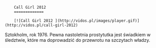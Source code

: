 
        Call Girl 2012 
        =============
        
        [![Call Girl 2012 ](http://vidos.pl/images/player.gif)](http://vidos.pl/call-girl-2012)
        
        
 Sztokholm, rok 1976. Pewna nastoletnia prostytutka jest świadkiem w śledztwie, które ma doprowadzić do przewrotu na szczytach władzy.
    